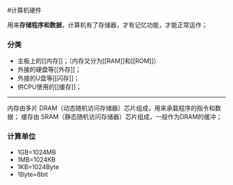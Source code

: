 #计算机硬件

用来**存储程序和数据**，计算机有了存储器，才有记忆功能，才能正常运作；
### 分类
- 主板上的[[内存]]；（内存又分为[[RAM]]和[[ROM]]）
- 外接的硬盘等[[外存]]；
- 外接的U盘等[[闪存]]；
- 供CPU使用的[[缓存]]；
---
内存由多片 DRAM（动态随机访问存储器）芯片组成，用来承载程序的指令和数据；
缓存由 SRAM（静态随机访问存储器）芯片组成，一般作为DRAM的缓冲；
### 计算单位
- 1GB=1024MB
- 1MB=1024KB
- 1KB=1024Byte    
- 1Byte=8bit